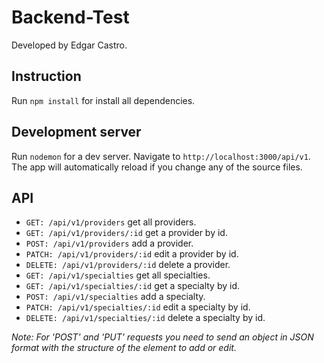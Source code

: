 # Backend-Test

Developed by Edgar Castro.

## Instruction

Run `npm install` for install all dependencies. 

## Development server

Run `nodemon` for a dev server. Navigate to `http://localhost:3000/api/v1`. The app will automatically reload if you change any of the source files.

## API 

* `GET: /api/v1/providers` get all providers.
* `GET: /api/v1/providers/:id` get a provider by id.
* `POST: /api/v1/providers` add a provider.
* `PATCH: /api/v1/providers/:id` edit a provider by id.
* `DELETE: /api/v1/providers/:id` delete a provider.
* `GET: /api/v1/specialties` get all specialties.
* `GET: /api/v1/specialties/:id` get a specialty by id.
* `POST: /api/v1/specialties` add a specialty.
* `PATCH: /api/v1/specialties/:id` edit a specialty by id.
* `DELETE: /api/v1/specialties/:id` delete a specialty by id.

*Note: For 'POST' and 'PUT' requests you need to send an object in JSON format with the structure of the element to add or edit.*
